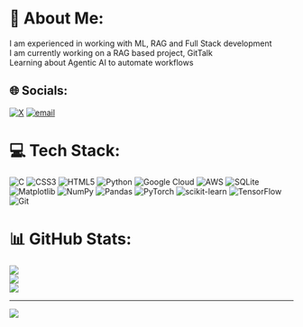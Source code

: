 # 💫 About Me:
I am experienced in working with ML, RAG and Full Stack development<br>I am currently working on a RAG based project, GitTalk<br>Learning about Agentic AI to automate workflows


## 🌐 Socials:
[![X](https://img.shields.io/badge/X-black.svg?logo=X&logoColor=white)](https://x.com/krishnadotexe) [![email](https://img.shields.io/badge/Email-D14836?logo=gmail&logoColor=white)](mailto:krishnarudani16@gmai.com) 

# 💻 Tech Stack:
![C](https://img.shields.io/badge/c-%2300599C.svg?style=for-the-badge&logo=c&logoColor=white) ![CSS3](https://img.shields.io/badge/css3-%231572B6.svg?style=for-the-badge&logo=css3&logoColor=white) ![HTML5](https://img.shields.io/badge/html5-%23E34F26.svg?style=for-the-badge&logo=html5&logoColor=white) ![Python](https://img.shields.io/badge/python-3670A0?style=for-the-badge&logo=python&logoColor=ffdd54) ![Google Cloud](https://img.shields.io/badge/GoogleCloud-%234285F4.svg?style=for-the-badge&logo=google-cloud&logoColor=white) ![AWS](https://img.shields.io/badge/AWS-%23FF9900.svg?style=for-the-badge&logo=amazon-aws&logoColor=white) ![SQLite](https://img.shields.io/badge/sqlite-%2307405e.svg?style=for-the-badge&logo=sqlite&logoColor=white) ![Matplotlib](https://img.shields.io/badge/Matplotlib-%23ffffff.svg?style=for-the-badge&logo=Matplotlib&logoColor=black) ![NumPy](https://img.shields.io/badge/numpy-%23013243.svg?style=for-the-badge&logo=numpy&logoColor=white) ![Pandas](https://img.shields.io/badge/pandas-%23150458.svg?style=for-the-badge&logo=pandas&logoColor=white) ![PyTorch](https://img.shields.io/badge/PyTorch-%23EE4C2C.svg?style=for-the-badge&logo=PyTorch&logoColor=white) ![scikit-learn](https://img.shields.io/badge/scikit--learn-%23F7931E.svg?style=for-the-badge&logo=scikit-learn&logoColor=white) ![TensorFlow](https://img.shields.io/badge/TensorFlow-%23FF6F00.svg?style=for-the-badge&logo=TensorFlow&logoColor=white) ![Git](https://img.shields.io/badge/git-%23F05033.svg?style=for-the-badge&logo=git&logoColor=white)
# 📊 GitHub Stats:
![](https://github-readme-stats.vercel.app/api?username=krishna-exe&theme=dark&hide_border=false&include_all_commits=true&count_private=true)<br/>
![](https://nirzak-streak-stats.vercel.app/?user=krishna-exe&theme=dark&hide_border=false)<br/>
![](https://github-readme-stats.vercel.app/api/top-langs/?username=krishna-exe&theme=dark&hide_border=false&include_all_commits=true&count_private=true&layout=compact)

---
[![](https://visitcount.itsvg.in/api?id=krishna-exe&icon=0&color=0)](https://visitcount.itsvg.in)

<!-- Proudly created with GPRM ( https://gprm.itsvg.in ) -->

